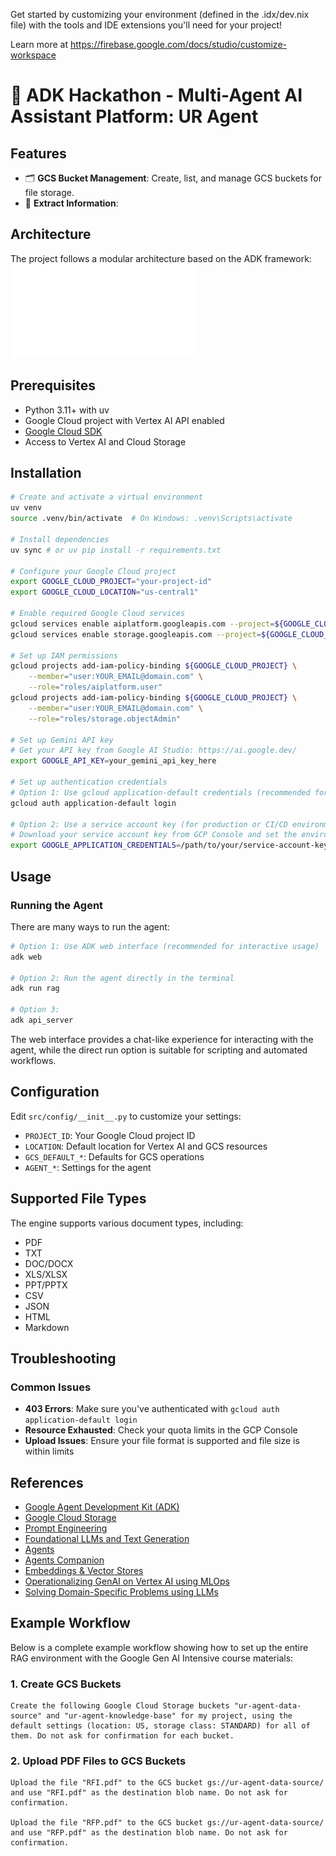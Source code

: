 Get started by customizing your environment (defined in the .idx/dev.nix file) with the tools and IDE extensions you'll need for your project!

Learn more at https://firebase.google.com/docs/studio/customize-workspace

# 🧠 ADK Hackathon - Multi-Agent AI Assistant Platform: UR Agent

## Features

- 🗂️ **GCS Bucket Management**: Create, list, and manage GCS buckets for file storage.
- 📄 **Extract Information**: 

## Architecture

The project follows a modular architecture based on the ADK framework:
![UR Agent Architecture](media/workflow.pdf)

## Prerequisites

- Python 3.11+ with uv
- Google Cloud project with Vertex AI API enabled
- [Google Cloud SDK](https://cloud.google.com/sdk/docs/install)
- Access to Vertex AI and Cloud Storage

## Installation

```bash
# Create and activate a virtual environment
uv venv
source .venv/bin/activate  # On Windows: .venv\Scripts\activate

# Install dependencies
uv sync # or uv pip install -r requirements.txt

# Configure your Google Cloud project
export GOOGLE_CLOUD_PROJECT="your-project-id"
export GOOGLE_CLOUD_LOCATION="us-central1"

# Enable required Google Cloud services
gcloud services enable aiplatform.googleapis.com --project=${GOOGLE_CLOUD_PROJECT}
gcloud services enable storage.googleapis.com --project=${GOOGLE_CLOUD_PROJECT}

# Set up IAM permissions
gcloud projects add-iam-policy-binding ${GOOGLE_CLOUD_PROJECT} \
    --member="user:YOUR_EMAIL@domain.com" \
    --role="roles/aiplatform.user"
gcloud projects add-iam-policy-binding ${GOOGLE_CLOUD_PROJECT} \
    --member="user:YOUR_EMAIL@domain.com" \
    --role="roles/storage.objectAdmin"

# Set up Gemini API key
# Get your API key from Google AI Studio: https://ai.google.dev/
export GOOGLE_API_KEY=your_gemini_api_key_here

# Set up authentication credentials
# Option 1: Use gcloud application-default credentials (recommended for development)
gcloud auth application-default login

# Option 2: Use a service account key (for production or CI/CD environments)
# Download your service account key from GCP Console and set the environment variable
export GOOGLE_APPLICATION_CREDENTIALS=/path/to/your/service-account-key.json
```

## Usage

### Running the Agent

There are many ways to run the agent:

```bash
# Option 1: Use ADK web interface (recommended for interactive usage)
adk web 

# Option 2: Run the agent directly in the terminal
adk run rag

# Option 3:
adk api_server
```

The web interface provides a chat-like experience for interacting with the agent, while the direct run option is suitable for scripting and automated workflows.

## Configuration

Edit `src/config/__init__.py` to customize your settings:

- `PROJECT_ID`: Your Google Cloud project ID
- `LOCATION`: Default location for Vertex AI and GCS resources
- `GCS_DEFAULT_*`: Defaults for GCS operations
- `AGENT_*`: Settings for the agent

## Supported File Types

The engine supports various document types, including:
- PDF
- TXT
- DOC/DOCX
- XLS/XLSX
- PPT/PPTX
- CSV
- JSON
- HTML
- Markdown

## Troubleshooting

### Common Issues

- **403 Errors**: Make sure you've authenticated with `gcloud auth application-default login`
- **Resource Exhausted**: Check your quota limits in the GCP Console
- **Upload Issues**: Ensure your file format is supported and file size is within limits

## References

- [Google Agent Development Kit (ADK)](https://google.github.io/adk-docs/)
- [Google Cloud Storage](https://cloud.google.com/storage)
- [Prompt Engineering](https://www.kaggle.com/whitepaper-prompt-engineering)
- [Foundational LLMs and Text Generation](https://www.kaggle.com/whitepaper-foundational-llm-and-text-generation)
- [Agents](https://www.kaggle.com/whitepaper-agents)
- [Agents Companion](https://www.kaggle.com/whitepaper-agent-companion)
- [Embeddings & Vector Stores](https://www.kaggle.com/whitepaper-embeddings-and-vector-stores)
- [Operationalizing GenAI on Vertex AI using MLOps](https://www.kaggle.com/whitepaper-operationalizing-generative-ai-on-vertex-ai-using-mlops)
- [Solving Domain-Specific Problems using LLMs](https://www.kaggle.com/whitepaper-solving-domains-specific-problems-using-llms)


## Example Workflow

Below is a complete example workflow showing how to set up the entire RAG environment with the Google Gen AI Intensive course materials:

### 1. Create GCS Buckets

```text
Create the following Google Cloud Storage buckets "ur-agent-data-source" and "ur-agent-knowledge-base" for my project, using the default settings (location: US, storage class: STANDARD) for all of them. Do not ask for confirmation for each bucket.
```

### 2. Upload PDF Files to GCS Buckets

```text
Upload the file "RFI.pdf" to the GCS bucket gs://ur-agent-data-source/ and use "RFI.pdf" as the destination blob name. Do not ask for confirmation.

Upload the file "RFP.pdf" to the GCS bucket gs://ur-agent-data-source/ and use "RFP.pdf" as the destination blob name. Do not ask for confirmation.
```